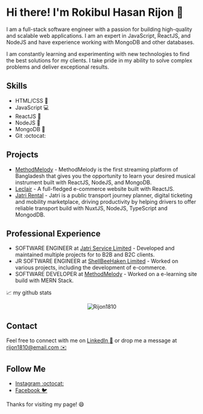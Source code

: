 # Hi there! I'm Rokibul Hasan Rijon :wave:

I am a full-stack software engineer with a passion for building high-quality and scalable web applications. I am an expert in JavaScript, ReactJS, and NodeJS and have experience working with MongoDB and other databases. 

I am constantly learning and experimenting with new technologies to find the best solutions for my clients. I take pride in my ability to solve complex problems and deliver exceptional results.

## Skills
- HTML/CSS :nail_care:
- JavaScript :computer:
- ReactJS :rocket:
- NodeJS :whale:
- MongoDB :tropical_drink:
- Git :octocat:

## Projects
- [MethodMelody](https://methodmelody.com/) - MethodMelody is the first streaming platform of Bangladesh that gives you the opportunity to learn your desired musical instrument built with ReactJS, NodeJS, and MongoDB.
- [Leclair](https://leclair.co.jp/) - A full-fledged e-commerce website built with ReactJS.
- [Jatri Rental](https://ticket.jatri.co/) - Jatri is a public transport journey planner, digital ticketing and mobility marketplace, driving productivity by helping drivers to offer reliable transport build with NuxtJS, NodeJS, TypeScript and MongodDB.

## Professional Experience
- SOFTWARE ENGINEER at [Jatri Service Limited]([https://www.acmeinc.com](https://www.jatri.co/)) - Developed and maintained multiple projects for to B2B and B2C clients.
- JR SOFTWARE ENGINEER at [ShellBeeHaken Limited](https://shellbeehaken.com/) - Worked on various projects, including the development of e-commerce.
- SOFTWARE DEVELOPER at [MethodMelody](https://methodmelody.com/) - Worked on a e-learning site build with MERN Stack.

📈 my github stats

<p align="center"> <img src="https://github-readme-stats.vercel.app/api?username=Rijon1810&show_icons=true&theme=gotham" alt="Rijon1810" />

## Contact
Feel free to connect with me on [LinkedIn :necktie:](https://www.linkedin.com/in/rijon1810/) or drop me a message at [rijon1810@email.com :envelope:](mailto:rijon1810@email.com)

## Follow Me
- [Instagram :octocat:](https://www.instagram.com/rokibulhasanrijon/)
- [Facebook :bird:](https://www.facebook.com/rokibulhasan.rijon.18/)

Thanks for visiting my page! :smile:
